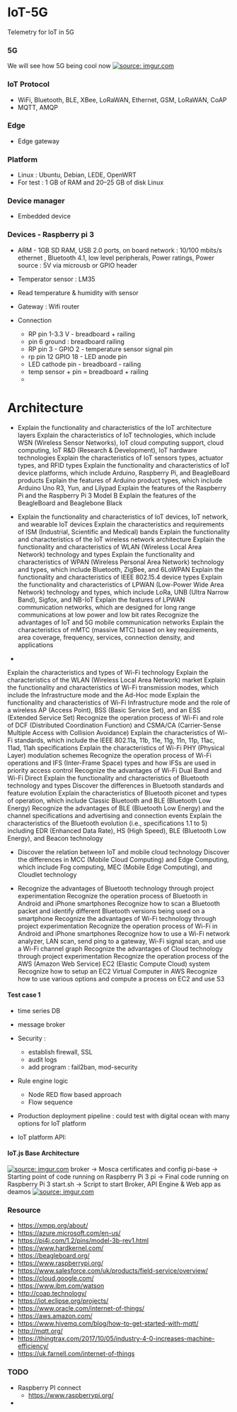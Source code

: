 # IoT-5G

Telemetry for IoT in 5G


### 5G 
We will see how 5G being cool now 
<a href="https://imgur.com/bBhyTnS"><img src="https://i.imgur.com/bBhyTnS.jpg" title="source: imgur.com" /></a>


### IoT Protocol 
+ WiFi, Bluetooth, BLE, XBee, LoRaWAN, Ethernet, GSM, LoRaWAN, CoAP
+ MQTT, AMQP
### Edge 
+ Edge gateway 



### Platform 
+ Linux : Ubuntu, Debian, LEDE, OpenWRT 
+ For test : 1 GB of RAM and 20–25 GB of disk Linux 


### Device manager 
+ Embedded device 

### Devices - Raspberry pi 3
- ARM - 1GB SD RAM, USB 2.0 ports, on board network : 10/100 mbits/s ethernet , Bluetooth 4.1, low level peripherals, Power ratings, Power source : 5V via microusb or GPIO header 
- Temperator sensor : LM35 
- Read temperature & humidity with sensor 
- Gateway : Wifi router 

- Connection 
    - RP pin 1-3.3 V - breadboard + railing 
    - pin 6 ground : breadboard railing 
    - RP pin 3 - GPIO 2 - temperature sensor signal pin 
    - rp pin 12  GPIO 18 - LED anode pin 
    - LED cathode pin - breadboard - railing 
    - temp sensor + pin = breadboard + railing 
    - 

# Architecture 
- Explain the functionality and characteristics of the IoT architecture layers
Explain the characteristics of IoT technologies, which include WSN (Wireless Sensor Networks), IoT cloud computing support, cloud computing, IoT R&D (Research & Development), IoT hardware technologies
Explain the characteristics of IoT sensors types, actuator types, and RFID types
Explain the functionality and characteristics of IoT device platforms, which include Arduino, Raspberry Pi, and BeagleBoard products
Explain the features of Arduino product types, which include Arduino Uno R3, Yun, and Lilypad
Explain the features of the Raspberry Pi and the Raspberry Pi 3 Model B
Explain the features of the BeagleBoard and Beaglebone Black


- Explain the functionality and characteristics of IoT devices, IoT network, and wearable IoT devices
Explain the characteristics and requirements of ISM (Industrial, Scientific and Medical) bands
Explain the functionality and characteristics of the IoT wireless network architecture
Explain the functionality and characteristics of WLAN (Wireless Local Area Network) technology and types
Explain the functionality and characteristics of WPAN (Wireless Personal Area Network) technology and types, which include Bluetooth, ZigBee, and 6LoWPAN
Explain the functionality and characteristics of IEEE 802.15.4 device types
Explain the functionality and characteristics of LPWAN (Low-Power Wide Area Network) technology and types, which include LoRa, UNB (Ultra Narrow Band), Sigfox, and NB-IoT
Explain the features of LPWAN communication networks, which are designed for long range communications at low power and low bit rates
Recognize the advantages of IoT and 5G mobile communication networks
Explain the characteristics of mMTC (massive MTC) based on key requirements, area coverage, frequency, services, connection density, and applications

- 
Explain the characteristics and types of Wi-Fi technology
Explain the characteristics of the WLAN (Wireless Local Area Network) market
Explain the functionality and characteristics of Wi-Fi transmission modes, which include the Infrastructure mode and the Ad-Hoc mode
Explain the functionality and characteristics of Wi-Fi Infrastructure mode and the role of a wireless AP (Access Point), BSS (Basic Service Set), and an ESS (Extended Service Set)
Recognize the operation process of Wi-Fi and role of DCF (Distributed Coordination Function) and CSMA/CA (Carrier-Sense Multiple Access with Collision Avoidance)
Explain the characteristics of Wi-Fi standards, which include the IEEE 802.11a, 11b, 11e, 11g, 11n, 11p, 11ac, 11ad, 11ah specifications
Explain the characteristics of Wi-Fi PHY (Physical Layer) modulation schemes
Recognize the operation process of Wi-Fi operations and IFS (Inter-Frame Space) types and how IFSs are used in priority access control
Recognize the advantages of Wi-Fi Dual Band and Wi-Fi Direct
Explain the functionality and characteristics of Bluetooth technology and types
Discover the differences in Bluetooth standards and feature evolution
Explain the characteristics of Bluetooth piconet and types of operation, which include Classic Bluetooth and BLE (Bluetooth Low Energy)
Recognize the advantages of BLE (Bluetooth Low Energy) and the channel specifications and advertising and connection events
Explain the characteristics of the Bluetooth evolution (i.e., specifications 1.1 to 5) including EDR (Enhanced Data Rate), HS (High Speed), BLE (Bluetooth Low Energy), and Beacon technology

- Discover the relation between IoT and mobile cloud technology
Discover the differences in MCC (Mobile Cloud Computing) and Edge Computing, which include Fog computing, MEC (Mobile Edge Computing), and Cloudlet technology


- Recognize the advantages of Bluetooth technology through project experimentation
Recognize the operation process of Bluetooth in Android and iPhone smartphones
Recognize how to scan a Bluetooth packet and identify different Bluetooth versions being used on a smartphone
Recognize the advantages of Wi-Fi technology through project experimentation
Recognize the operation process of Wi-Fi in Android and iPhone smartphones
Recognize how to use a Wi-Fi network analyzer, LAN scan, send ping to a gateway, Wi-Fi signal scan, and use a Wi-Fi channel graph
Recognize the advantages of Cloud technology through project experimentation
Recognize the operation process of the AWS (Amazon Web Service) EC2 (Elastic Compute Cloud) system
Recognize how to setup an EC2 Virtual Computer in AWS
Recognize how to use various options and compute a process on EC2 and use S3



#### Test case 1 
+ time series DB 
+ message broker
+ Security : 
  + establish firewall, SSL 
  + audit logs 
  + add program : fail2ban, mod-security 
+ Rule engine logic 
  + Node RED flow based approach 
  + Flow sequence 
  
+ Production deployment pipeline : could test with digital ocean with many options for IoT platform 
  
+ IoT platform API: 




#### IoT.js Base Architecture
<a href="https://imgur.com/rlY8bZn"><img src="https://i.imgur.com/rlY8bZn.png" title="source: imgur.com" /></a>
broker -> Mosca certificates and config
pi-base -> Starting point of code running on Raspberry Pi 3
pi -> Final code running on Raspberry Pi 3
start.sh -> Script to start Broker, API Engine & Web app as deamos
<a href="https://imgur.com/x3eprZM"><img src="https://i.imgur.com/x3eprZM.png" title="source: imgur.com" /></a>



### Resource 
- https://xmpp.org/about/
- https://azure.microsoft.com/en-us/
- https://pi4j.com/1.2/pins/model-3b-rev1.html
- https://www.hardkernel.com/
- https://beagleboard.org/
- https://www.raspberrypi.org/
- https://www.salesforce.com/uk/products/field-service/overview/
- https://cloud.google.com/
- https://www.ibm.com/watson
- http://coap.technology/
- https://iot.eclipse.org/projects/
- https://www.oracle.com/internet-of-things/
- https://aws.amazon.com/
- https://www.hivemq.com/blog/how-to-get-started-with-mqtt/
- http://mqtt.org/
- https://thingtrax.com/2017/10/05/industry-4-0-increases-machine-efficiency/
- https://uk.farnell.com/internet-of-things



### TODO 
- Raspberry PI connect 
    - https://www.raspberrypi.org/
- 